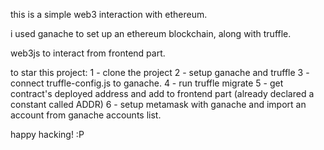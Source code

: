 this is a simple web3 interaction with ethereum.

i used ganache to set up an ethereum blockchain, along with truffle.

web3js to interact from frontend part.

to star this project:
1 - clone the project
2 - setup ganache and truffle
3 - connect truffle-config.js to ganache.
4 - run truffle migrate
5 - get contract's deployed address and add to frontend part (already declared a constant called ADDR)
6 - setup metamask with ganache and import an account from ganache accounts list.

happy hacking! :P
